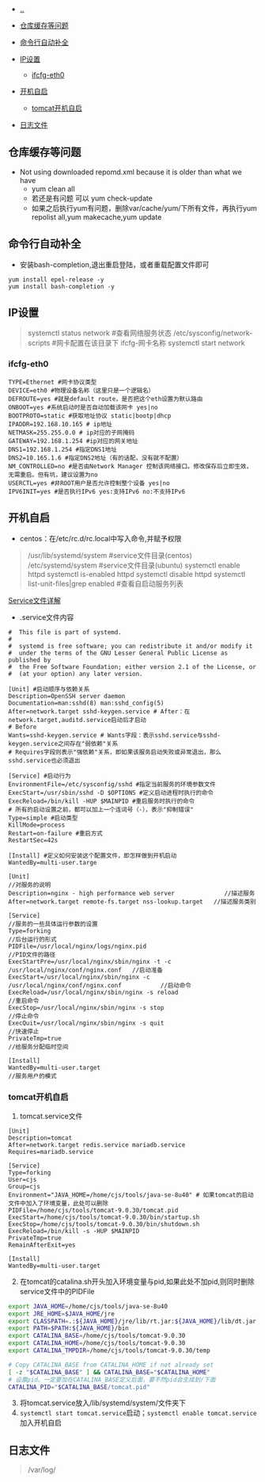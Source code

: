 

- [..](linux-catalog.md)

- [仓库缓存等问题](#仓库缓存等问题)
- [命令行自动补全](#命令行自动补全)
- [IP设置](#ip设置)
  - [ifcfg-eth0](#ifcfg-eth0)
- [开机自启](#开机自启)
  - [tomcat开机自启](#tomcat开机自启)
- [日志文件](#日志文件)


## 仓库缓存等问题
- Not using downloaded repomd.xml because it is older than what we have
    + yum clean all
    + 若还是有问题 可以 yum check-update
    + 如果之后执行yum有问题，删除var/cache/yum/下所有文件，再执行yum repolist all,yum makecache,yum update

## 命令行自动补全

- 安装bash-completion,退出重启登陆，或者重载配置文件即可
```
yum install epel-release -y
yum install bash-completion -y
```


## IP设置

> systemctl status network #查看网络服务状态
> /etc/sysconfig/network-scripts #网卡配置在该目录下
> ifcfg-网卡名称
> systemctl start network

### ifcfg-eth0
```
TYPE=Ethernet #网卡协议类型
DEVICE=eth0 #物理设备名称（这里只是一个逻辑名）
DEFROUTE=yes #就是default route，是否把这个eth设置为默认路由
ONBOOT=yes #系统启动时是否自动加载该网卡 yes|no
BOOTPROTO=static #获取地址协议 static|bootp|dhcp
IPADDR=192.168.10.165 # ip地址
NETMASK=255.255.0.0 # ip对应的子网掩码
GATEWAY=192.168.1.254 #ip对应的网关地址
DNS1=192.168.1.254 #指定DNS1地址
DNS2=10.165.1.6 #指定DNS2地址（有的话配，没有就不配置）
NM_CONTROLLED=no #是否由Network Manager 控制该网络接口。修改保存后立即生效，无需重启。但有坑，建议设置为no
USERCTL=yes #非ROOT用户是否允许控制整个设备 yes|no
IPV6INIT=yes #是否执行IPv6 yes:支持IPv6 no:不支持IPv6
```

## 开机自启
- centos：在/etc/rc.d/rc.local中写入命令,并赋予权限
> /usr/lib/systemd/system #service文件目录(centos)
> /etc/systemd/system #service文件目录(ubuntu)
> systemctl enable  httpd
> systemctl is-enabled  httpd
> systemctl disable  httpd
> systemctl list-unit-files|grep enabled      #查看自启动服务列表

[Service文件详解](https://blog.csdn.net/Mr_Yang__/article/details/84133783)

- .service文件内容
```
#  This file is part of systemd.
#
#  systemd is free software; you can redistribute it and/or modify it
#  under the terms of the GNU Lesser General Public License as published by
#  the Free Software Foundation; either version 2.1 of the License, or
#  (at your option) any later version.

[Unit] #启动顺序与依赖关系
Description=OpenSSH server daemon
Documentation=man:sshd(8) man:sshd_config(5)
After=network.target sshd-keygen.service # After：在network.target,auditd.service启动后才启动
# Before
Wants=sshd-keygen.service # Wants字段：表示sshd.service与sshd-keygen.service之间存在"弱依赖"关系
# Requires字段则表示"强依赖"关系，即如果该服务启动失败或异常退出，那么sshd.service也必须退出

[Service] #启动行为
EnvironmentFile=/etc/sysconfig/sshd #指定当前服务的环境参数文件
ExecStart=/usr/sbin/sshd -D $OPTIONS #定义启动进程时执行的命令
ExecReload=/bin/kill -HUP $MAINPID #重启服务时执行的命令
# 所有的启动设置之前，都可以加上一个连词号（-），表示"抑制错误"
Type=simple #启动类型
KillMode=process
Restart=on-failure #重启方式
RestartSec=42s

[Install] #定义如何安装这个配置文件，即怎样做到开机启动
WantedBy=multi-user.targe
```


```
[Unit]                                                                                      //对服务的说明
Description=nginx - high performance web server              //描述服务
After=network.target remote-fs.target nss-lookup.target   //描述服务类别

[Service]                                                                                 //服务的一些具体运行参数的设置
Type=forking                                                                         //后台运行的形式
PIDFile=/usr/local/nginx/logs/nginx.pid                               //PID文件的路径
ExecStartPre=/usr/local/nginx/sbin/nginx -t -c /usr/local/nginx/conf/nginx.conf   //启动准备
ExecStart=/usr/local/nginx/sbin/nginx -c /usr/local/nginx/conf/nginx.conf           //启动命令
ExecReload=/usr/local/nginx/sbin/nginx -s reload                                                 //重启命令
ExecStop=/usr/local/nginx/sbin/nginx -s stop                                                       //停止命令
ExecQuit=/usr/local/nginx/sbin/nginx -s quit                                                        //快速停止
PrivateTmp=true                                                                  //给服务分配临时空间

[Install]
WantedBy=multi-user.target                                               //服务用户的模式
```

### tomcat开机自启

1. tomcat.service文件
```service
[Unit]
Description=tomcat
After=network.target redis.service mariadb.service
Requires=mariadb.service

[Service]
Type=forking
User=cjs
Group=cjs
Environment="JAVA_HOME=/home/cjs/tools/java-se-8u40" # 如果tomcat的启动文件中加入了环境变量，此处可以删除
PIDFile=/home/cjs/tools/tomcat-9.0.30/tomcat.pid
ExecStart=/home/cjs/tools/tomcat-9.0.30/bin/startup.sh
ExecStop=/home/cjs/tools/tomcat-9.0.30/bin/shutdown.sh
ExecReload=/bin/kill -s -HUP $MAINPID
PrivateTmp=true
RemainAfterExit=yes

[Install]
WantedBy=multi-user.target
```
2. 在tomcat的catalina.sh开头加入环境变量与pid,如果此处不加pid,则同时删除service文件中的PIDFile
```sh
export JAVA_HOME=/home/cjs/tools/java-se-8u40
export JRE_HOME=$JAVA_HOME/jre
export CLASSPATH=.:${JAVA_HOME}/jre/lib/rt.jar:${JAVA_HOME}/lib/dt.jar:${JAVA_HOME}/lib/tools.jar
export PATH=$PATH:${JAVA_HOME}/bin
export CATALINA_BASE=/home/cjs/tools/tomcat-9.0.30
export CATALINA_HOME=/home/cjs/tools/tomcat-9.0.30
export CATALINA_TMPDIR=/home/cjs/tools/tomcat-9.0.30/temp

# Copy CATALINA_BASE from CATALINA_HOME if not already set  
[ -z "$CATALINA_BASE" ] && CATALINA_BASE="$CATALINA_HOME"
# 设置pid。一定要加在CATALINA_BASE定义后面，要不然pid会生成到/下面  
CATALINA_PID="$CATALINA_BASE/tomcat.pid"
```
3. 将tomcat.service放入/lib/systemd/system/文件夹下
4. `systemctl start tomcat.service`启动；`systemctl enable tomcat.service`加入开机自启


## 日志文件
> /var/log/